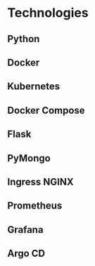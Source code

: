 # Technologies

## Python

## Docker

## Kubernetes

## Docker Compose

## Flask

## PyMongo

## Ingress NGINX

## Prometheus

## Grafana

## Argo CD
